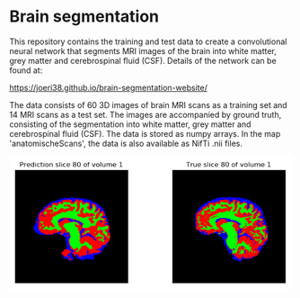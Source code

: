 # Brain segmentation

This repository contains the training and test data to create a convolutional neural network that segments MRI images of the brain into white matter, grey matter and cerebrospinal fluid (CSF). Details of the network can be found at: 

https://joeri38.github.io/brain-segmentation-website/

The data consists of 60 3D images of brain MRI scans as a training set and 14 MRI scans as a test set. The images are accompanied by ground truth, consisting of the segmentation into white matter, grey matter and cerebrospinal fluid (CSF). The data is stored as numpy arrays. In the map 'anatomischeScans', the data is also available as NifTi .nii files. 

![Brain segmentation](https://github.com/Joeri38/brain-segmentation/blob/master/brain_segmentation_result.png)
